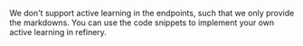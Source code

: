 We don't support active learning in the endpoints, such that we only provide the markdowns. You can use the code snippets to implement your own active learning in refinery.